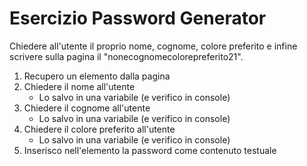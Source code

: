 # Esercizio Password Generator

Chiedere all'utente il proprio nome, cognome, colore preferito e infine scrivere sulla pagina il "nonecognomecolorepreferito21".

1. Recupero un elemento dalla pagina
1. Chiedere il nome all'utente
    - Lo salvo in una variabile (e verifico in console)
1. Chiedere il cognome all'utente
    - Lo salvo in una variabile (e verifico in console)
1. Chiedere il colore preferito all'utente
    - Lo salvo in una variabile (e verifico in console)
1. Inserisco nell'elemento la password come contenuto testuale